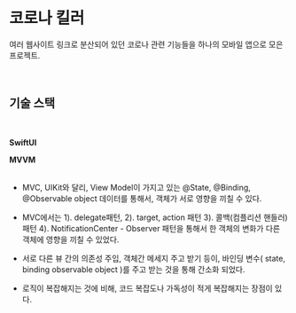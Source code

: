 # 코로나 킬러

여러 웹사이트 링크로 분산되어 있던 코로나 관련 기능들을 하나의 모바일 앱으로 모은 프로젝트.

<br>

## 기술 스택

<br>

**SwiftUI**<br>

**MVVM**
<br>
<br>

- MVC, UIKit와 달리, View Model이 가지고 있는 @State, @Binding, @Observable object 데이터를 통해서, 객체가 서로 영향을 끼칠 수 있다.
- MVC에서는 1). delegate패턴, 2). target, action 패턴 3). 콜백(컴플리션 핸들러) 패턴 4). NotificationCenter - Observer 패턴을 통해서 한 객체의 변화가 다른 객체에 영향을 끼칠 수 있었다.

- 서로 다른 뷰 간의 의존성 주입, 객체간 메세지 주고 받기 등이, 바인딩 변수( state, binding observable object )를 주고 받는 것을 통해 간소화 되었다.

- 로직이 복잡해지는 것에 비해, 코드 복잡도나 가독성이 적게 복잡해지는 장점이 있다.
